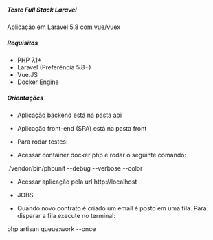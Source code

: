 ##### Teste Full Stack Laravel
Aplicação em Laravel 5.8 com vue/vuex

##### Requisitos
- PHP 7.1+
- Laravel (Preferência 5.8+)
- Vue.JS
- Docker Engine

##### Orientações
- Aplicação backend está na pasta api
- Aplicação front-end (SPA) está na pasta front

- Para rodar testes:
- Acessar container docker php e rodar o seguinte comando:

./vendor/bin/phpunit --debug --verbose --color


- Acessar aplicação pela url http://localhost


- JOBS

- Quando novo contrato é criado um email é posto em uma fila. Para disparar a fila execute no terminal:

php artisan queue:work --once